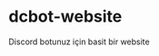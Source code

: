 # dcbot-website
Discord botunuz için basit bir website 

<a href="https://discord.gg/GkzwCgM" target="_blank"><img src="https://discordapp.com/api/guilds/509839189714665492/embed.png?style=banner3" alt=""></a>
